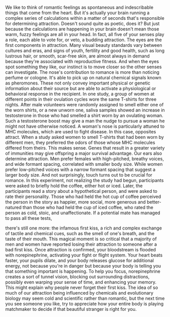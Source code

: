 
We like to think of romantic feelings
as spontaneous and indescribable
things that come from the heart.
But it&#39;s actually your brain
running a complex series of calculations
within a matter of seconds
that&#39;s responsible
for determining attraction.
Doesn&#39;t sound quite as poetic, does it?
But just because the calculations
are happening in your brain
doesn&#39;t mean those warm,
fuzzy feelings are all in your head.
In fact, all five
of your senses play a role,
each able to vote for,
or veto, a budding attraction.
The eyes are the first
components in attraction.
Many visual beauty standards vary
between cultures and eras,
and signs of youth,
fertility and good health,
such as long lustrous hair,
or smooth, scar-free skin,
are almost always in demand
because they&#39;re associated
with reproductive fitness.
And when the eyes spot
something they like,
our instinct is to move closer
so the other senses can investigate.
The nose&#39;s contribution to romance
is more than noticing perfume or cologne.
It&#39;s able to pick up
on natural chemical signals
known as pheromones.
These not only convey
important physical or genetic information
about their source
but are able to activate a physiological
or behavioral response in the recipient.
In one study, a group of women
at different points
in their ovulation cycles
wore the same T-shirts for three nights.
After male volunteers
were randomly assigned
to smell either one of the worn shirts,
or a new unworn one,
saliva samples showed
an increase in testosterone
in those who had smelled a shirt worn
by an ovulating woman.
Such a testosterone boost
may give a man the nudge to pursue a woman
he might not have otherwise noticed.
A woman&#39;s nose is particularly attuned
to MHC molecules,
which are used to fight disease.
In this case, opposites attract.
When a study asked women to smell T-shirts
that had been worn by different men,
they preferred the odors of those
whose MHC molecules differed from theirs.
This makes sense.
Genes that result in a greater
variety of immunities
may give offspring
a major survival advantage.
Our ears also determine attraction.
Men prefer females
with high-pitched, breathy voices,
and wide formant spacing,
correlated with smaller body size.
While women prefer low-pitched voices
with a narrow formant spacing
that suggest a larger body size.
And not surprisingly,
touch turns out to be crucial for romance.
In this experiment,
not realizing the study had begun,
participants were asked
to briefly hold the coffee,
either hot or iced.
Later, the participants read a story
about a hypothetical person,
and were asked to rate their personality.
Those who had held the hot cup of coffee
perceived the person
in the story as happier,
more social, more generous
and better-natured
than those who had held
the cup of iced coffee,
who rated the person as cold,
stoic, and unaffectionate.
If a potential mate has managed
to pass all these tests,

there&#39;s still one more:
the infamous first kiss,
a rich and complex exchange
of tactile and chemical cues,
such as the smell of one&#39;s breath,
and the taste of their mouth.
This magical moment is so critical
that a majority of men and women
have reported losing
their attraction to someone
after a bad first kiss.
Once attraction is confirmed,
your bloodstream is flooded
with norepinephrine,
activating your fight or flight system.
Your heart beats faster,
your pupils dilate,
and your body releases glucose
for additional energy,
not because you&#39;re in danger
but because your body is telling you
that something important is happening.
To help you focus,
norepinephrine creates
a sort of tunnel vision,
blocking out surrounding distractions,
possibly even warping your sense of time,
and enhancing your memory.
This might explain why people
never forget their first kiss.
The idea of so much of our attraction
being influenced by chemicals
and evolutionary biology
may seem cold and scientific
rather than romantic,
but the next time
you see someone you like,
try to appreciate how your entire body
is playing matchmaker
to decide if that beautiful
stranger is right for you.
